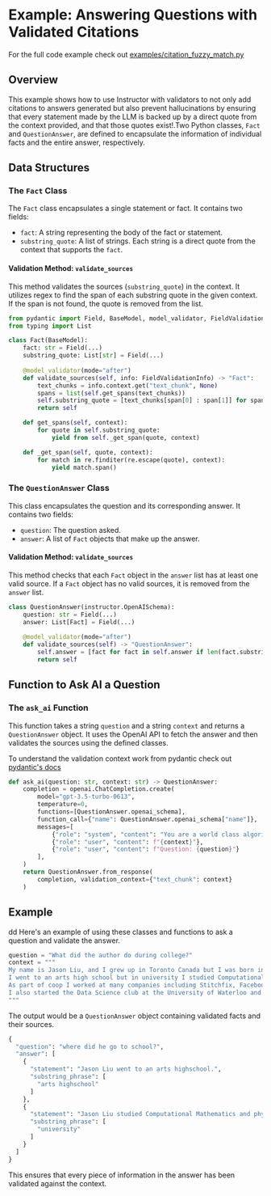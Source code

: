 # Example: Answering Questions with Validated Citations

For the full code example check out [examples/citation_fuzzy_match.py](https://github.com/jxnl/instructor/blob/main/examples/citation_with_extraction/citation_fuzzy_match.py)

## Overview

This example shows how to use Instructor with validators to not only add citations to answers generated but also prevent hallucinations by ensuring that every statement made by the LLM is backed up by a direct quote from the context provided, and that those quotes exist!.Two Python classes, `Fact` and `QuestionAnswer`, are defined to encapsulate the information of individual facts and the entire answer, respectively.

## Data Structures

### The `Fact` Class

The `Fact` class encapsulates a single statement or fact. It contains two fields:

- `fact`: A string representing the body of the fact or statement.
- `substring_quote`: A list of strings. Each string is a direct quote from the context that supports the `fact`.

#### Validation Method: `validate_sources`

This method validates the sources (`substring_quote`) in the context. It utilizes regex to find the span of each substring quote in the given context. If the span is not found, the quote is removed from the list.

```python hl_lines="6 8-13"
from pydantic import Field, BaseModel, model_validator, FieldValidationInfo
from typing import List

class Fact(BaseModel):
    fact: str = Field(...)
    substring_quote: List[str] = Field(...)
    
    @model_validator(mode="after")
    def validate_sources(self, info: FieldValidationInfo) -> "Fact":
        text_chunks = info.context.get("text_chunk", None)
        spans = list(self.get_spans(text_chunks))
        self.substring_quote = [text_chunks[span[0] : span[1]] for span in spans]
        return self

    def get_spans(self, context):
        for quote in self.substring_quote:
            yield from self._get_span(quote, context)

    def _get_span(self, quote, context):
        for match in re.finditer(re.escape(quote), context):
            yield match.span()
```

### The `QuestionAnswer` Class

This class encapsulates the question and its corresponding answer. It contains two fields:

- `question`: The question asked.
- `answer`: A list of `Fact` objects that make up the answer.

#### Validation Method: `validate_sources`

This method checks that each `Fact` object in the `answer` list has at least one valid source. If a `Fact` object has no valid sources, it is removed from the `answer` list.

```python hl_lines="5-8"
class QuestionAnswer(instructor.OpenAISchema):
    question: str = Field(...)
    answer: List[Fact] = Field(...)
    
    @model_validator(mode="after")
    def validate_sources(self) -> "QuestionAnswer":
        self.answer = [fact for fact in self.answer if len(fact.substring_quote) > 0]
        return self
```

## Function to Ask AI a Question

### The `ask_ai` Function

This function takes a string `question` and a string `context` and returns a `QuestionAnswer` object. It uses the OpenAI API to fetch the answer and then validates the sources using the defined classes.

To understand the validation context work from pydantic check out [pydantic's docs](https://docs.pydantic.dev/usage/validators/#model-validators)

```python hl_lines="5 6 14"
def ask_ai(question: str, context: str) -> QuestionAnswer:
    completion = openai.ChatCompletion.create(
        model="gpt-3.5-turbo-0613",
        temperature=0,
        functions=[QuestionAnswer.openai_schema],
        function_call={"name": QuestionAnswer.openai_schema["name"]},
        messages=[
            {"role": "system", "content": "You are a world class algorithm to answer questions with correct and exact citations."},
            {"role": "user", "content": f"{context}"},
            {"role": "user", "content": f"Question: {question}"}
        ],
    )
    return QuestionAnswer.from_response(
        completion, validation_context={"text_chunk": context}
    )
```

## Example
 dd
Here's an example of using these classes and functions to ask a question and validate the answer.

```python
question = "What did the author do during college?"
context = """
My name is Jason Liu, and I grew up in Toronto Canada but I was born in China.
I went to an arts high school but in university I studied Computational Mathematics and physics. 
As part of coop I worked at many companies including Stitchfix, Facebook.
I also started the Data Science club at the University of Waterloo and I was the president of the club for 2 years.
"""
```

The output would be a `QuestionAnswer` object containing validated facts and their sources.

```python
{
  "question": "where did he go to school?",
  "answer": [
    {
      "statement": "Jason Liu went to an arts highschool.",
      "substring_phrase": [
        "arts highschool"
      ]
    },
    {
      "statement": "Jason Liu studied Computational Mathematics and physics in university.",
      "substring_phrase": [
        "university"
      ]
    }
  ]
}
```

This ensures that every piece of information in the answer has been validated against the context.
